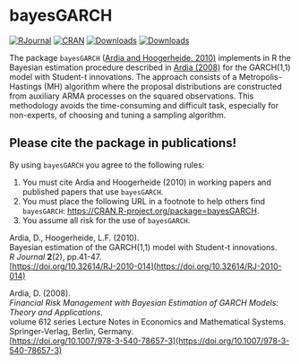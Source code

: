 # bayesGARCH

[![RJournal](https://img.shields.io/badge/RJournal-10.32614/RJ-2010-014-brightgreen)](https://doi.org/10.32614/RJ-2010-014)
[![CRAN](http://www.r-pkg.org/badges/version/bayesGARCH)](https://cran.r-project.org/package=bayesGARCH) 
[![Downloads](http://cranlogs.r-pkg.org/badges/bayesGARCH?color=brightgreen)](http://www.r-pkg.org/pkg/bayesGARCH)
[![Downloads](http://cranlogs.r-pkg.org/badges/grand-total/bayesGARCH?color=brightgreen)](http://www.r-pkg.org/pkg/bayesGARCH)

The package `bayesGARCH` ([Ardia and Hoogerheide, 2010)](https://journal.R-project.org/archive/2010-2/) implements in R 
the Bayesian estimation procedure described 
in [Ardia (2008)](http://dx.doi.org/10.1007/978-3-540-78657-3) for the GARCH(1,1) model with Student-t innovations.
The approach consists of a Metropolis-Hastings (MH) algorithm where the proposal distributions
are constructed from auxiliary ARMA processes on the squared observations. This methodology 
avoids the time-consuming and difficult task, especially for non-experts, of choosing and tuning 
a sampling algorithm. 

## Please cite the package in publications!

By using `bayesGARCH` you agree to the following rules: 

1) You must cite Ardia and Hoogerheide (2010) in working papers and published papers that use `bayesGARCH`.
2) You must place the following URL in a footnote to help others find `bayesGARCH`: https://CRAN.R-project.org/package=bayesGARCH. 
3) You assume all risk for the use of `bayesGARCH`.

Ardia, D., Hoogerheide, L.F. (2010).  
Bayesian estimation of the GARCH(1,1) model with Student-t innovations.  
_R Journal_ **2**(2), pp.41-47.    
[https://doi.org/10.32614/RJ-2010-014](https://doi.org/10.32614/RJ-2010-014)    

Ardia, D. (2008).    
_Financial Risk Management with Bayesian Estimation of GARCH Models: Theory and Applications_.   
volume 612 series Lecture Notes in Economics and Mathematical Systems. Springer-Verlag, Berlin, Germany.    
[https://doi.org/10.1007/978-3-540-78657-3](https://doi.org/10.1007/978-3-540-78657-3)    
